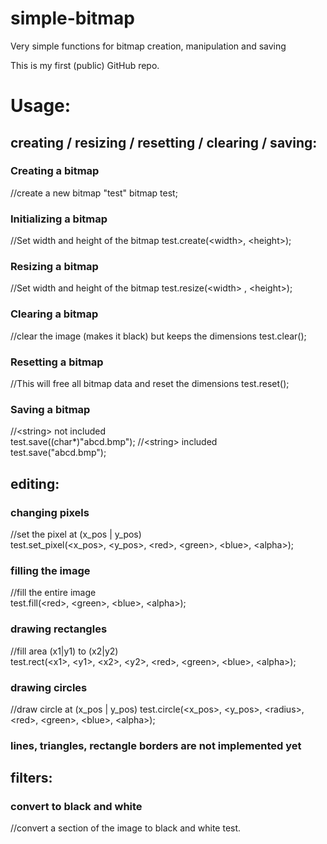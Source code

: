 # simple-bitmap
Very simple functions for bitmap creation, manipulation and saving

This is my first (public) GitHub repo.

# Usage:

## creating / resizing / resetting / clearing / saving:

### Creating a bitmap

//create a new bitmap "test"
bitmap test;


### Initializing a bitmap

//Set width and height of the bitmap
test.create(<width​>, <height​>);


### Resizing a bitmap

//Set width and height of the bitmap
test.resize(<width​> , <height​>);
  
### Clearing a bitmap
  
//clear the image (makes it black) but keeps the dimensions
test.clear();
  
### Resetting a bitmap

//This will free all bitmap data and reset the dimensions
test.reset();
  
### Saving a bitmap
  
//<string​> not included  
test.save((char*)"abcd.bmp");
//<string​> included  
test.save("abcd.bmp");          
  

## editing:

### changing pixels
  
//set the pixel at (x_pos | y_pos)  
test.set_pixel(<x_pos>, <y_pos>, <red​>, <green​>, <blue​>, <alpha​>);    
  
### filling the image
  
//fill the entire image  
test.fill(<red​>, <green​>, <blue​>, <alpha​>);     
  
### drawing rectangles
  
//fill area (x1|y1) to (x2|y2)  
test.rect(<x1​>, <y1​>, <x2​>, <y2​>, <red​>, <green​>, <blue​>, <alpha​>);     
  
### drawing circles
 
//draw circle at (x_pos | y_pos)
test.circle(<x_pos>, <y_pos>, <radius​>, <red​>, <green​>, <blue​>, <alpha​>);

### lines, triangles, rectangle borders are not implemented yet

## filters:

### convert to black and white

//convert a section of the image to black and white
test.
